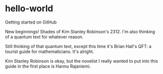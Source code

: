 # hello-world
Getting started on GitHub

New beginnings! Shades of Kim Stanley Robinson's 2312. I'm also thinking of a quantum text for whatever reason.

Still thinking of that quantum text, except this time it's Brian Hall's QFT: a tourist guide for mathematicians. It's alright. 

Kim Stanley Robinson is okay, but the novelist I really wanted to put into this guide in the first place is Hannu Rajaniemi.
